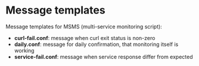 # Message templates

Message templates for MSMS (multi-service monitoring script):
- **curl-fail.conf**: message when curl exit status is non-zero
- **daily.conf**: message for daily confirmation, that monitoring itself is working
- **service-fail.conf**: message when service response differ from expected
